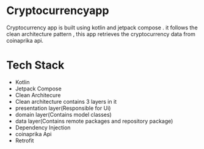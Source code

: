 # Cryptocurrencyapp
Cryptocurrency app is built using kotlin and jetpack compose . 
it follows the clean architecture pattern , 
this app retrieves the cryptocurrency data from coinaprika api.

# Tech Stack
* Kotlin
* Jetpack Compose 
* Clean Architecure
 * Clean architecture contains 3 layers in it 
  * presentation layer(Responsible for Ui)
  * domain layer(Contains model classes)
  * data layer(Contains remote packages and repository package)
* Dependency Injection
* coinaprika Api
* Retrofit

